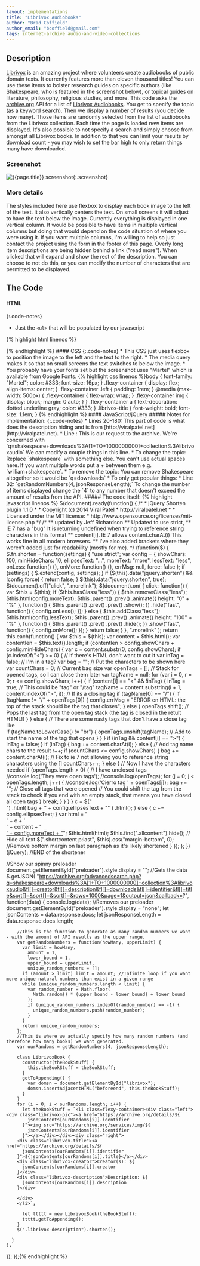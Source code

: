 ```yaml
---
layout: implementations
title: "Librivox Audiobooks"
author: "Brad Coffield"
author_email: "bcoffield@gmail.com" 
tags: internet-archive audio-and-video-collections
---
```

## Description
[Librivox](https://archive.org/details/librivoxaudio) is an amazing project where volunteers create audiobooks of public domain texts. It currently features more than eleven thousand titles! You can use these items to bolster research guides on specific authors (like Shakespeare, who is featured in the screenshot below), or topical guides on literature, philosophy, religious studies, and more. 
This code asks the [archive.org](https://www.archive.org/) API for a list of [Librivox Audiobooks](https://archive.org/details/librivoxaudio). You get to specify the topic (as a keyword search). Then we display a number of results (you decide how many). Those items are randomly selected from the list of audiobooks from the Librivox collection. Each time the page is loaded new items are displayed.
It's also possible to not specify a search and simply choose from amongst all Librivox books. In addition to that you can limit your results by download count - you may wish to set the bar high to only return things many have downloaded.
### Screenshot
![{{page.title}} screenshot]({{site.baseurl}}/assets/{{page.title}}-screenshot.jpg){:.screenshot}
### More details
The styles included here use flexbox to display each book image to the left of the text. It also vertically centers the text. On small screens it will adjust to have the text below the image. 
Currently everything is displayed in one vertical column. It would be possible to have items in multiple vertical columns but doing that would depend on the code situation of where you were using it. If you want multiple columns, I'm willing to help so just contact the project using the form in the footer of this page.
Overly long item descriptions are being hidden behind a link ("read more"). When
clicked that will expand and show the rest of the description. You can choose to not do this, or you can modify the number of characters that are permitted to be displayed.
## The Code
#### HTML
{:.code-notes}
* Just the `<ul>` that will be populated by our javascript
  
{% highlight html linenos %} 
<ul id="librivox"></ul>
{% endhighlight %}
#### CSS
{:.code-notes}
* This CSS just uses flexbox to position the image to the left and the text to
  the right.
* The media query makes it so that on small screens the text switches to below
  the image.
* You probably have your fonts set but the screenshot uses "Martel" which is available from Google Fonts.
{% highlight css linenos %}body {
    font-family: "Martel";
    color: #333;
    font-size: 16px;
  }
  .flexy-container {
    display: flex;
    align-items: center;
  }
  .flexy-container .left {
    padding: 1rem;
  }
  @media (max-width: 500px) {
    .flexy-container {
      flex-wrap: wrap;
    }
    .flexy-container img {
      display: block;
      margin: 0 auto;
    }
  }
  .flexy-container a {
    text-decoration: dotted underline gray;
    color: #333;
  }
  .librivox-title {
    font-weight: bold;
    font-size: 1.1em;
  }
{% endhighlight %}
#### JavaScript/jQuery
##### Notes for implementation:
{:.code-notes}
* Lines 20-180: This part of code is what does the description hiding and is
  from [http://viralpatel.net](http://viralpatel.net).
* Line : This is our request to the archive. We're concerned with `q=shakespeare+downloads%3A[1+TO+1000000000]+collection%3Alibrivoxaudio` We can modify a couple things in this line.
  * To change the topic: Replace `shakespeare` with something else. You can't use actual spaces here. If you want multiple words put a + between them e.g. `william+shakespeare`.
  * To remove the topic: You can remove Shakespeare altogether so it would be `q=downloads`
  * To only get popular things: 
* Line 32: `getRandomNumbers(4, jsonResponseLength);` To change the number of items displayed change the `4` to any number that doesn't exceed the amount of results from the API.
##### The code itself:
{% highlight javascript linenos %} 
$(document).ready(function() {
  /*
 * jQuery Shorten plugin 1.1.0
 *
 * Copyright (c) 2014 Viral Patel
 * http://viralpatel.net
 *
 * Licensed under the MIT license:
 *   http://www.opensource.org/licenses/mit-license.php
 */
/*
** updated by Jeff Richardson
** Updated to use strict,
** IE 7 has a "bug" It is returning undefined when trying to reference string characters in this format
** content[i]. IE 7 allows content.charAt(i) This works fine in all modern browsers.
** I've also added brackets where they weren't added just for readability (mostly for me).
*/
(function($) {
  $.fn.shorten = function(settings) {
    "use strict";
    var config = {
      showChars: 100,
      minHideChars: 10,
      ellipsesText: "...",
      moreText: "more",
      lessText: "less",
      onLess: function() {},
      onMore: function() {},
      errMsg: null,
      force: false
    };
    if (settings) {
      $.extend(config, settings);
    }
    if ($(this).data("jquery.shorten") && !config.force) {
      return false;
    }
    $(this).data("jquery.shorten", true);
    $(document).off("click", ".morelink");
    $(document).on(
      {
        click: function() {
          var $this = $(this);
          if ($this.hasClass("less")) {
            $this.removeClass("less");
            $this.html(config.moreText);
            $this
              .parent()
              .prev()
              .animate({ height: "0" + "%" }, function() {
                $this
                  .parent()
                  .prev()
                  .prev()
                  .show();
              })
              .hide("fast", function() {
                config.onLess();
              });
          } else {
            $this.addClass("less");
            $this.html(config.lessText);
            $this
              .parent()
              .prev()
              .animate({ height: "100" + "%" }, function() {
                $this
                  .parent()
                  .prev()
                  .prev()
                  .hide();
              })
              .show("fast", function() {
                config.onMore();
              });
          }
          return false;
        }
      },
      ".morelink"
    );
    return this.each(function() {
      var $this = $(this);
      var content = $this.html();
      var contentlen = $this.text().length;
      if (contentlen > config.showChars + config.minHideChars) {
        var c = content.substr(0, config.showChars);
        if (c.indexOf("<") >= 0) {
          // If there's HTML don't want to cut it
          var inTag = false; // I'm in a tag?
          var bag = ""; // Put the characters to be shown here
          var countChars = 0; // Current bag size
          var openTags = []; // Stack for opened tags, so I can close them later
          var tagName = null;
          for (var i = 0, r = 0; r <= config.showChars; i++) {
            if (content[i] == "<" && !inTag) {
              inTag = true;
              // This could be "tag" or "/tag"
              tagName = content.substring(i + 1, content.indexOf(">", i));
              // If its a closing tag
              if (tagName[0] == "/") {
                if (tagName != "/" + openTags[0]) {
                  config.errMsg =
                    "ERROR en HTML: the top of the stack should be the tag that closes";
                } else {
                  openTags.shift(); // Pops the last tag from the open tag stack (the tag is closed in the retult HTML!)
                }
              } else {
                // There are some nasty tags that don't have a close tag like <br/>
                if (tagName.toLowerCase() != "br") {
                  openTags.unshift(tagName); // Add to start the name of the tag that opens
                }
              }
            }
            if (inTag && content[i] == ">") {
              inTag = false;
            }
            if (inTag) {
              bag += content.charAt(i);
            } else {
              // Add tag name chars to the result
              r++;
              if (countChars <= config.showChars) {
                bag += content.charAt(i); // Fix to ie 7 not allowing you to reference string characters using the []
                countChars++;
              } else {
                // Now I have the characters needed
                if (openTags.length > 0) {
                  // I have unclosed tags
                  //console.log('They were open tags');
                  //console.log(openTags);
                  for (j = 0; j < openTags.length; j++) {
                    //console.log('Cierro tag ' + openTags[j]);
                    bag += "</" + openTags[j] + ">"; // Close all tags that were opened
                    // You could shift the tag from the stack to check if you end with an empty stack, that means you have closed all open tags
                  }
                  break;
                }
              }
            }
          }
          c = $("<div/>")
            .html(
              bag + '<span class="ellip">' + config.ellipsesText + "</span>"
            )
            .html();
        } else {
          c += config.ellipsesText;
        }
        var html =
          '<div class="shortcontent">' +
          c +
          '</div><div class="allcontent">' +
          content +
          '</div><span><a href="javascript://nop/" class="morelink">' +
          config.moreText +
          "</a></span>";
        $this.html(html);
        $this.find(".allcontent").hide(); // Hide all text
        $(".shortcontent p:last", $this).css("margin-bottom", 0); //Remove bottom margin on last paragraph as it's likely shortened
      }
    });
  };
})(jQuery);
//END of the shortener
  
  
  //Show our spinny preloader
    document.getElementById("preloader").style.display = "";
    //Gets the data
    $.getJSON(
      "https://archive.org/advancedsearch.php?q=shakespeare+downloads%3A[1+TO+1000000000]+collection%3Alibrivoxaudio&fl[]=creator&fl[]=description&fl[]=downloads&fl[]=identifier&fl[]=title&sort[]=&sort[]=&sort[]=&rows=1000&page=1&output=json&callback=?",
      function(data) {
          console.log(data);
        //Removes our preloader
        document.getElementById("preloader").style.display = "none";
        let jsonContents = data.response.docs;
        let jsonResponseLength = data.response.docs.length;
  
        //This is the function to generate as many random numbers we want - with the amount of API results as the upper range.
        var getRandomNumbers = function(howMany, upperLimit) {
          var limit = howMany,
            amount = 1,
            lower_bound = 1,
            upper_bound = upperLimit,
            unique_random_numbers = [];
          if (amount > limit) limit = amount; //Infinite loop if you want more unique natural numbers than exist in a given range
          while (unique_random_numbers.length < limit) {
            var random_number = Math.floor(
              Math.random() * (upper_bound - lower_bound) + lower_bound
            );
            if (unique_random_numbers.indexOf(random_number) == -1) {
              unique_random_numbers.push(random_number);
            }
          }
          return unique_random_numbers;
        };
        //This is where we actually specify how many random numbers (and therefore how many books) we want generated.
        var ourRandoms = getRandomNumbers(4, jsonResponseLength);
  
        class LibrivoxBook {
          constructor(theBookStuff) {
            this.theBookStuff = theBookStuff;
          }
          getToAppending() {
            var domsn = document.getElementById("librivox");
            domsn.insertAdjacentHTML("beforeend", this.theBookStuff);
          }
        }
        for (i = 0; i < ourRandoms.length; i++) {
          let theBookStuff = `<li class=flexy-container><div class="left"><div class="librivox-pic"><a href="https://archive.org/details/${
            jsonContents[ourRandoms[i]].identifier
          }"><img src="https://archive.org/services/img/${
            jsonContents[ourRandoms[i]].identifier
          }"></a></div></div><div class="right">
        <div class="librivox-title"><a href="https://archive.org/details/${
          jsonContents[ourRandoms[i]].identifier
        }">${jsonContents[ourRandoms[i]].title}</a></div>
        <div class="librivox-creator">Creator(s): ${
          jsonContents[ourRandoms[i]].creator
        }</div>
        <div class="librivox-description">Description: ${
          jsonContents[ourRandoms[i]].description
        }</div>
 
        </div>
        </li>`;
  
          let ttttt = new LibrivoxBook(theBookStuff);
          ttttt.getToAppending();
        }
        $(".librivox-description").shorten();
         
      }
    );
  });
});{% endhighlight %}